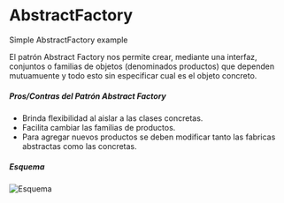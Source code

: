 # AbstractFactory
Simple AbstractFactory example

El patrón Abstract Factory nos permite crear, mediante una interfaz, conjuntos o familias de objetos (denominados productos) que dependen mutuamuente y todo esto sin especificar cual es el objeto concreto.

##### Pros/Contras del Patrón Abstract Factory

+ Brinda flexibilidad al aislar a las clases concretas.
+ Facilita cambiar las familias de productos.
+ Para agregar nuevos productos se deben modificar tanto las fabricas abstractas como las concretas.

##### Esquema

![Esquema](https://raw.githubusercontent.com/Iza19/AbstractFactory/master/diagrama.png)
